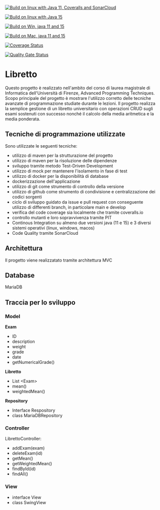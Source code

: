 [![Build on linux with Java 11, Coveralls and SonarCloud](https://github.com/MassimilianoMancini/libretto/actions/workflows/linux11.yaml/badge.svg)](https://github.com/MassimilianoMancini/libretto/actions/workflows/linux11.yaml)

[![Build on linux with Java 15](https://github.com/MassimilianoMancini/libretto/actions/workflows/linux15.yaml/badge.svg)](https://github.com/MassimilianoMancini/libretto/actions/workflows/linux15.yaml)

[![Build on Win, java 11 and 15](https://github.com/MassimilianoMancini/libretto/actions/workflows/windows.yaml/badge.svg)](https://github.com/MassimilianoMancini/libretto/actions/workflows/windows.yaml)

[![Build on Mac, java 11 and 15](https://github.com/MassimilianoMancini/libretto/actions/workflows/mac.yaml/badge.svg)](https://github.com/MassimilianoMancini/libretto/actions/workflows/mac.yaml)

[![Coverage Status](https://coveralls.io/repos/github/MassimilianoMancini/libretto/badge.svg?branch=main)](https://coveralls.io/github/MassimilianoMancini/libretto?branch=main)

[![Quality Gate Status](https://sonarcloud.io/api/project_badges/measure?project=MassimilianoMancini_libretto&metric=alert_status)](https://sonarcloud.io/dashboard?id=MassimilianoMancini_libretto)



# Libretto
Questo progetto è realizzato nell'ambito del corso di laurea magistrale di Informatica dell'Università di Firenze, Advanced Programming Techniques. Scopo principale del progetto è mostrare l'utilizzo corretto delle tecniche avanzate di programmazione studiate durante le lezioni. Il progetto realizza la semplice gestione di un libretto universitario con operazioni CRUD sugli esami sostenuti con successo nonché il calcolo della media aritmetica e la media ponderata.

## Tecniche di programmazione utilizzate
Sono utilizzate le seguenti tecniche:
- utilizzo di maven per la strutturazione del progetto
- utilizzo di maven per la risoluzione delle dipendenze
- sviluppo tramite metodo Test-Driven Development
- utilizzo di mock per mantenere l'isolamento in fase di test
- utilizzo di docker per la disponibilità di database
- dockerizzazione dell'applicazione
- utilizzo di git come strumento di controllo della versione
- utilizzo di github come strumento di condivisione e centralizzazione dei codici sorgenti
- ciclo di sviluppo guidato da issue e pull request con conseguente utilizzo di differenti branch, in particolare main e develop
- verifica del code coverage sia localmente che tramite coveralls.io
- controllo mutanti e loro sopravvivenza tramite PIT
- Continous Integration su almeno due versioni java (11 e 15) e 3 diversi sistemi operativi (linux, windows, macos)
- Code Quality tramite SonarCloud

## Architettura
Il progetto viene realizzatato tramite architettura MVC

## Database
MariaDB

## Traccia per lo sviluppo
### Model
**Exam**
- ID
- description
- weight
- grade
- date
- getNumericalGrade()

**Libretto**
- List \<Exam\>
- mean()
- weightedMean()

**Repository**
- Interface Respository
- class MariaDBRepository


### Controller
LibrettoController: 
- addExam(exam)
- deleteExam(id)
- getMean()
- getWeightedMean()
- findById(id)
- findAll()

### View
- interface View
- class SwingView
